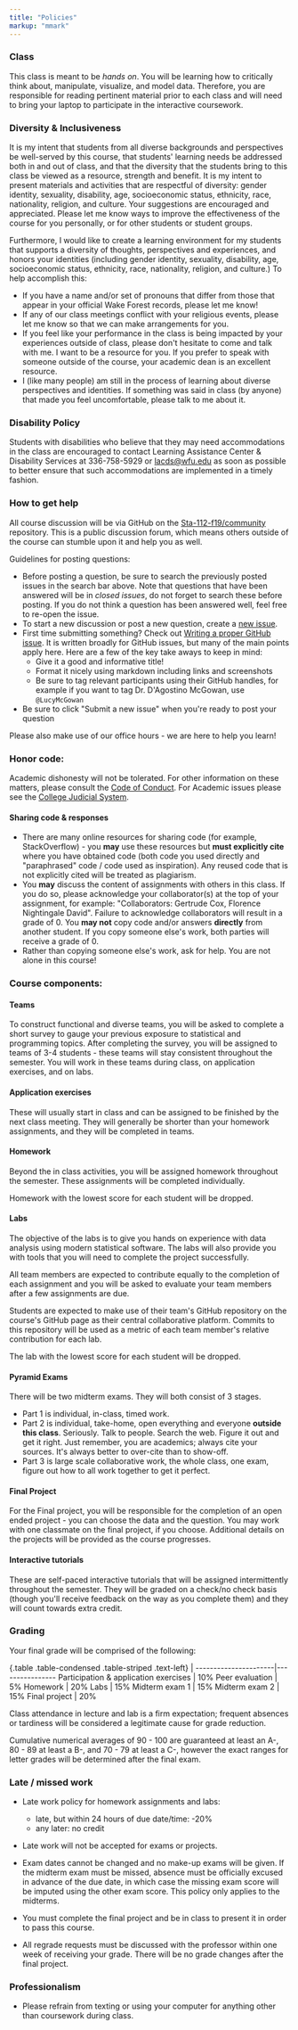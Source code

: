 ```yaml
---
title: "Policies"
markup: "mmark"
---
```


### Class

This class is meant to be _hands on_. You will be learning how to critically think about, manipulate, visualize, and model data. Therefore, you are responsible for reading pertinent material prior to each class and  will need to bring your laptop to participate in the interactive coursework.

### Diversity & Inclusiveness

It is my intent that students from all diverse backgrounds and perspectives be well-served by this course, that students' learning needs be addressed both in and out of class, and that the diversity that the students bring to this class be viewed as a resource, strength and benefit. It is my intent to present materials and activities that are respectful of diversity: gender identity, sexuality, disability, age, socioeconomic status, ethnicity, race, nationality, religion, and culture. Your suggestions are encouraged and appreciated. Please let me know ways to improve the effectiveness of the course for you personally, or for other students or student groups.

Furthermore, I would like to create a learning environment for my students that supports a diversity of thoughts, perspectives and experiences, and honors your identities (including gender identity, sexuality, disability, age, socioeconomic status, ethnicity, race, nationality, religion, and culture.) To help accomplish this:

- If you have a name and/or set of pronouns that differ from those that appear in your official Wake Forest records, please let me know!
- If any of our class meetings conflict with your religious events, please let me know so that we can make arrangements for you.
- If you feel like your performance in the class is being impacted by your experiences outside of class, please don't hesitate to come and talk with me. I want to be a resource for you. If you prefer to speak with someone outside of the course, your academic dean is an excellent resource. 
- I (like many people) am still in the process of learning about diverse perspectives and identities. If something was said in class (by anyone) that made you feel uncomfortable, please talk to me about it.

### Disability Policy

Students with disabilities who believe that they may need accommodations in the class are encouraged to contact Learning Assistance Center & Disability Services at 336-758-5929 or [lacds@wfu.edu](mailto:lacds@wfu.edu) as soon as possible to better ensure that such accommodations are implemented in a timely fashion. 

### How to get help

All course discussion will be via GitHub on the [Sta-112-f19/community](https://github.com/sta-112-f19/community) repository. This is a public discussion forum, which means others outside of the course can stumble upon it and help you as well.

Guidelines for posting questions:

* Before posting a question, be sure to search the previously posted issues in the search bar above. Note that questions that have been answered will be in _closed issues_, do not forget to search these before posting. If you do not think a question has been answered well, feel free to re-open the issue.
* To start a new discussion or post a new question, create a [new issue](https://github.com/sta-112-f19/community/issues/new).
* First time submitting something? Check out [Writing a proper GitHub issue](https://medium.com/nyc-planning-digital/writing-a-proper-github-issue-97427d62a20f). It is written broadly for GitHub issues, but many of the main points apply here. Here are a few of the key take aways to keep in mind:
  * Give it a good and informative title! 
  * Format it nicely using markdown including links and screenshots
  * Be sure to tag relevant participants using their GitHub handles, for example if you want to tag Dr. D'Agostino McGowan, use `@LucyMcGowan`
* Be sure to click "Submit a new issue" when you're ready to post your question

Please also make use of our office hours - we are here to help you learn! 

### Honor code:

Academic dishonesty will not be tolerated. For other information on these matters, please consult the [Code of Conduct](https://studentconduct.wfu.edu/undergraduate-student-handbook/). For Academic issues please see the [College Judicial System](https://studentconduct.wfu.edu/the-judicial-council/).

#### Sharing code & responses

* There are many online resources for sharing code (for example, StackOverflow) - you **may** use these resources but **must explicitly cite** where you have obtained code (both code you used directly and "paraphrased" code / code used as inspiration). Any reused code that is not explicitly cited will be treated as plagiarism.
* You **may** discuss the content of assignments with others in this class. If you do so, please acknowledge your collaborator(s) at the top of your assignment, for example: "Collaborators: Gertrude Cox, Florence Nightingale David". Failure to acknowledge collaborators will result in a grade of 0. You **may not** copy code and/or answers **directly** from another student. If you copy someone else's work, both parties will receive a grade of 0.
* Rather than copying someone else's work, ask for help. You are not alone in this course!

### Course components:

#### Teams

To construct functional and diverse teams, you will be asked to complete a short survey to gauge your previous exposure to statistical and programming topics. After completing the survey, you will be assigned to teams of 3-4 students - these teams will stay consistent throughout the semester. You will work in these teams during class, on application exercises, and on labs.

#### Application exercises

These will usually start in class and can be assigned to be finished by the next class meeting. They will generally be shorter than your homework assignments, and they will be completed in teams.

#### Homework

Beyond the in class activities, you will be assigned homework throughout the semester. These assignments will be completed individually. 

Homework with the lowest score for each student will be dropped.

#### Labs

The objective of the labs is to give you hands on experience with data analysis using modern statistical software. The labs will also provide you with tools that you will need to complete the project successfully.

All team members are expected to contribute equally to the completion of each assignment and you will be asked to evaluate your team members after a few assignments are due.

Students are expected to make use of their team's GitHub repository on the course's GitHub page as their central collaborative platform. Commits to this repository will be used as a metric of each team member's relative contribution for each lab.

The lab with the lowest score for each student will be dropped.

#### Pyramid Exams

There will be two midterm exams. They will both consist of 3 stages.

* Part 1 is individual, in-class, timed work.
* Part 2 is individual, take-home, open everything and everyone **outside this class**. Seriously. Talk to people. Search the web. Figure it out and get it right. Just remember, you are academics; always cite your sources. It's always better to over-cite than to show-off.
* Part 3 is large scale collaborative work, the whole class, one exam, figure out how to all work together to get it perfect.

#### Final Project

For the Final project, you will be responsible for the completion of an open ended project - you can choose the data and the question. You may work with one classmate on the final project, if you choose. Additional details on the projects will be provided as the course progresses.

#### Interactive tutorials

These are self-paced interactive tutorials that will be assigned intermittently throughout the semester. They will be graded on a check/no check basis (though you'll receive feedback on the way as you complete them) and they will count towards extra credit.

### Grading

Your final grade will be comprised of the following:

{.table .table-condensed .table-striped .text-left}
 <span></span>        | <span></span>
----------------------|----------------
Participation & application exercises       | 10%
Peer evaluation       | 5%
Homework              | 20%
Labs                  | 15%
Midterm exam 1          | 15%
Midterm exam 2         | 15%
Final project         | 20%

Class attendance in lecture and lab is a firm expectation; frequent absences or tardiness will be considered a legitimate cause for grade reduction.

Cumulative numerical averages of 90 - 100 are guaranteed at least an A-, 80 - 89 at least a B-, and 70 - 79 at least a C-, however the exact ranges for letter grades will be determined after the final exam.

### Late / missed work

- Late work policy for homework assignments and labs:
    - late, but within 24 hours of due date/time: -20%
    - any later: no credit
    
- Late work will not be accepted for exams or projects.

- Exam dates cannot be changed and no make-up exams will be given. If the midterm exam must be missed, absence must be officially excused in advance of the due date, in which case the missing exam score will be imputed using the other exam score. This policy only applies to the midterms.

- You must complete the final project and be in class to present it in order to pass this course.

- All regrade requests must be discussed with the professor within one week of receiving your grade. There will be no grade changes after the final project.

### Professionalism

- Please refrain from texting or using your computer for anything other than coursework during class.

